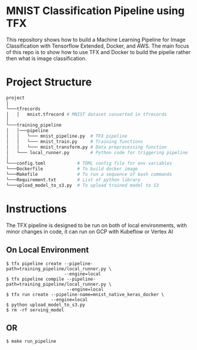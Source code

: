 # MNIST Classification Pipeline using TFX

This repository shows how to build a Machine Learning Pipeline for Image Classification with Tensorflow Extended, Docker, and AWS. The main focus of this repo is to show how to use TFX and Docker to build the pipelie rather then what is image classification.

# Project Structure
```bash
project
│
└───tfrecords
│   │   mnist.tfrecord # MNIST dataset converted in tfrecords
│
└───training_pipeline 
│   │───pipeline
│   │   └─── mnist_pipeline.py  # TFX pipeline
│   │   └─── mnist_train.py     # Training functions
│   │   └─── mnist_transform.py # Data preprocessing function
│   └─── local_runner.py        # Python code for triggering pipeline
│
└───config.toml            # TOML config file for env variables
└───Dockerfile             # To build docker image
└───Makefile               # To run a sequence of bash commands
└───Requirement.txt        # List of python library
└───upload_model_to_s3.py  # To upload trained model to S3
```

# Instructions

The TFX pipeline is designed to be run on both of local environments, with minor changes in code, it can run on GCP with Kubeflow or Vertex AI

## On Local Environment
```
$ tfx pipeline create --pipeline-path=training_pipeline/local_runner.py \
                      --engine=local
$ tfx pipeline compile --pipeline-path=training_pipeline/local_runner.py \
                       --engine=local
$ tfx run create --pipeline-name=mnist_native_keras_docker \ 
                 --engine=local
$ python upload_model_to_s3.py
$ rm -rf serving_model
```

## OR

```
$ make run_pipeline
```

